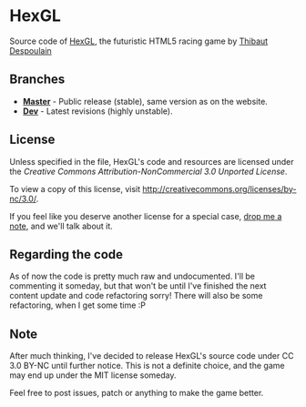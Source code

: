 HexGL
=========

Source code of [HexGL](http://hexgl.bkcore.com), the futuristic HTML5 racing game by [Thibaut Despoulain](http://bkcore.com)

## Branches
  * **[Master](https://github.com/BKcore/HexGL)** - Public release (stable), same version as on the website.
  * **[Dev](https://github.com/BKcore/HexGL/tree/dev)** - Latest revisions (highly unstable).

## License

Unless specified in the file, HexGL's code and resources are licensed under the *Creative Commons Attribution-NonCommercial 3.0 Unported License*. 

To view a copy of this license, visit http://creativecommons.org/licenses/by-nc/3.0/.

If you feel like you deserve another license for a special case, [drop me a note](http://bkcore.com/contact.html), and we'll talk about it.

## Regarding the code

As of now the code is pretty much raw and undocumented. I'll be commenting it someday, but that won't be until I've finished the next content update and code refactoring sorry!
There will also be some refactoring, when I get some time :P

## Note

After much thinking, I've decided to release HexGL's source code under CC 3.0 BY-NC until further notice. This is not a definite choice, and the game may end up under the MIT license someday.

Feel free to post issues, patch or anything to make the game better.